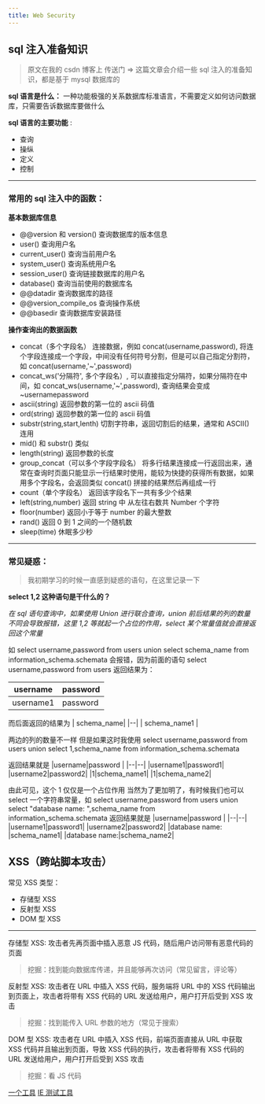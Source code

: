 ```yaml
---
title: Web Security
---
```


## sql 注入准备知识

> 原文在我的 csdn 博客上
传送门 => [](https://blog.csdn.net/Q_giorgio/article/details/88750624)
> 这篇文章会介绍一些 sql 注入的准备知识，都是基于 mysql 数据库的

**sql 语言是什么：** 一种功能极强的关系数据库标准语言，不需要定义如何访问数据库，只需要告诉数据库要做什么

**sql 语言的主要功能** :

 - 查询
 - 操纵
 - 定义
 - 控制
---

### 常用的 sql 注入中的函数：

**基本数据库信息**
 - @@version 和 version() 查询数据库的版本信息
 - user() 查询用户名
 - current_user() 查询当前用户名
 - system_user() 查询系统用户名
 - session_user() 查询链接数据库的用户名
 - database() 查询当前使用的数据库名
 - @@datadir 查询数据库的路径
 - @@version_compile_os 查询操作系统
 - @@basedir 	查询数据库安装路径

 **操作查询出的数据函数**

 - concat（多个字段名）  连接数据，例如 concat(username,password), 将连个字段连接成一个字段，中间没有任何符号分割，但是可以自己指定分割符，如 concat(username,'~',password)
 - concat_ws('分隔符', 多个字段名）, 可以直接指定分隔符，如果分隔符在中间，如 concat_ws(username,'~',password), 查询结果会变成 ~usernamepassword
 - ascii(string) 返回参数的第一位的 ascii 码值
 - ord(string) 返回参数的第一位的 ascii 码值
 - substr(string,start,lenth) 切割字符串，返回切割后的结果，通常和 ASCII() 连用
 - mid() 和 substr() 类似
 - length(string) 返回参数的长度
 - group_concat（可以多个字段字段名） 将多行结果连接成一行返回出来，通常在查询时页面只能显示一行结果时使用，能较为快捷的获得所有数据，如果用多个字段名，会返回类似 concat() 拼接的结果然后再组成一行
 - count（单个字段名） 返回该字段名下一共有多少个结果
 - left(string,number) 返回 string 中 从左往右数共 Number 个字符
 - floor(number) 返回小于等于 number 的最大整数
 - rand() 返回 0 到 1 之间的一个随机数
- sleep(time) 休眠多少秒
 ---

### 常见疑惑：

> 我初期学习的时候一直感到疑惑的语句，在这里记录一下

 **select 1,2 这种语句是干什么的？**

 *在 sql 语句查询中，如果使用 Union 进行联合查询，union 前后结果的列的数量不同会导致报错，这里 1,2 等就起一个占位的作用，select 某个常量值就会直接返回这个常量*

 如 select username,password from users union select schema_name from information_schema.schemata 会报错，因为前面的语句 select username,password from users 返回结果为：

|username |password |
|--|--|
|username1 | password |

而后面返回的结果为
| schema_name|
|--|
| schema_name1 |

两边的列的数量不一样
但是如果这时我使用   select username,password from users union select 1,schema_name from information_schema.schemata

返回结果就是
|username|password |
|--|--|
|username1|password1|
|username2|password2|
|1|schema_name1|
|1|schema_name2|

由此可见，这个 1 仅仅是一个占位作用
当然为了更加明了，有时候我们也可以 select 一个字符串常量，如
select username,password from users union select "database name: ",schema_name from information_schema.schemata
返回结果就是
|username|password |
|--|--|
|username1|password1|
|username2|password2|
|database name: |schema_name1|
|database name:|schema_name2|

## XSS（跨站脚本攻击）

常见 XSS 类型：
  - 存储型 XSS
  - 反射型 XSS
  - DOM 型 XSS
---

存储型 XSS: 攻击者先再页面中插入恶意 JS 代码，随后用户访问带有恶意代码的页面
> 挖掘：找到能向数据库传递，并且能够再次访问（常见留言，评论等）

反射型 XSS: 攻击者在 URL 中插入 XSS 代码，服务端将 URL 中的 XSS 代码输出到页面上，攻击者将带有 XSS 代码的 URL 发送给用户，用户打开后受到 XSS 攻击
> 挖掘：找到能传入 URL 参数的地方（常见于搜索）

DOM 型 XSS: 攻击者在 URL 中插入 XSS 代码，前端页面直接从 URL 中获取 XSS 代码并且输出到页面，导致 XSS 代码的执行，攻击者将带有 XSS 代码的 URL 发送给用户，用户打开后受到 XSS 攻击
> 挖掘：看 JS 代码

[一个工具](http://xssor.io/)
[IE 测试工具](https://www.my-debugbar.com/wiki/IETester/HomePage)
